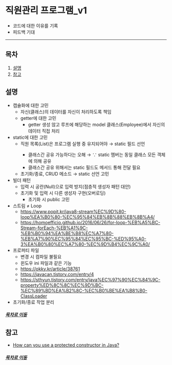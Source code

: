 직원관리 프로그램_v1
=====
* 코드에 대한 이유를 기록
* 피드백 기대
- - -
## 목차
1. [설명](#설명)
2. [참고](#참고)

## 설명
* 캡슐화에 대한 고민
	* 자신(클래스)의 데이터를 자신이 처리하도록 책임
	* getter에 대한 고민
		* getter 생성 않고 루프에 해당하는 model 클래스(Employee)에서 자신의 데이터 직접 처리
* static에 대한 고민
	* 직원 목록(List<Employee>)은 프로그램 실행 중 유지되어야 → static 필드 선언
		* 클래스간 공유 가능하다는 오해 → ∵ static 멤버는 동일 클래스 모든 객체에 의해 공유
		* 클래스간 공유 위해서는 static 필드도 메서드 통해 전달 필요
	* 초기화/종료, CRUD 메소드 → static 선언 고민
* 빌더 패턴
	* 입력 시 공란(Null)으로 입력 방지(점층적 생성자 패턴 대안)
	* 초기화 및 입력 시 다른 생성자 구현(오버로딩)
		* 초기화 시 public 고민
* 스트림 ≠ Loop
	* https://www.popit.kr/java8-stream%EC%9D%80-loop%EA%B0%80-%EC%95%84%EB%8B%88%EB%8B%A4/
	* https://homoefficio.github.io/2016/06/26/for-loop-%EB%A5%BC-Stream-forEach-%EB%A1%9C-%EB%B0%94%EA%BE%B8%EC%A7%80-%EB%A7%90%EC%95%84%EC%95%BC-%ED%95%A0-3%EA%B0%80%EC%A7%80-%EC%9D%B4%EC%9C%A0/
* 프로퍼티 파일
	* 변경 시 컴파일 불필요
	* 윈도우 ini 파일과 같은 기능
	* https://okky.kr/article/38761
	* https://javacan.tistory.com/entry/4
	* https://sthyun.tistory.com/entry/java%EC%97%90%EC%84%9C-property%ED%8C%8C%EC%9D%BC-%EC%89%BD%EA%B2%8C-%EC%B0%BE%EA%B8%B0-ClassLoader
* 초기화/종료 작업 분리

##### [목차로 이동](#목차)

## 참고
* [How can you use a protected constructor in Java?](https://www.quora.com/How-can-you-use-a-protected-constructor-in-Java)

##### [목차로 이동](#목차)